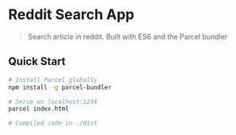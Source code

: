 # Reddit Search App

> Search article in reddit.
> Built with ES6 and the Parcel bundler


## Quick Start

```bash
# Install Parcel globally
npm install -g parcel-bundler

# Serve on localhost:1234
parcel index.html

# Compiled code in ./dist
```
